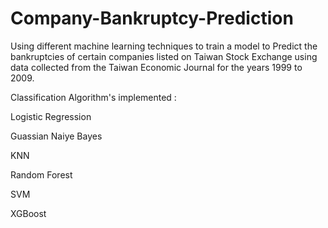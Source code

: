# Company-Bankruptcy-Prediction


Using different machine learning techniques to train a model to Predict the bankruptcies of certain companies listed on Taiwan Stock Exchange using data collected from the Taiwan Economic Journal for the years 1999 to 2009.

Classification Algorithm's implemented :


Logistic Regression

Guassian Naiye Bayes

KNN

Random Forest

SVM

XGBoost


